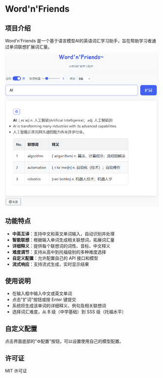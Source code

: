 # Word'n'Friends

## 项目介绍

Word'n'Friends 是一个基于语言模型AI的英语词汇学习助手，旨在帮助学习者通过单词联想扩展词汇量。

![Word'n'Friends 截图](./screenshot.png)

## 功能特点

- **中英互译**：支持中文和英文单词输入，自动识别并处理
- **智能联想**：根据输入单词生成相关联想词，拓展词汇量
- **详细释义**：提供每个联想词的词性、音标、中文释义
- **难度调节**：支持从高中到托福级别的多种难度选择
- **自定义配置**：允许配置自己的 API 接口和模型
- **流式响应**：支持流式生成，实时显示结果

## 使用说明

- 在输入框中输入中文或英文单词
- 点击"扩词"按钮或按 Enter 键提交
- 系统将生成该单词的详细释义、例句及相关联想词
- 选择词汇难度，从 B 级（中学基础）到 SSS 级（托福水平）

## 自定义配置

点击界面底部的"⚙️配置"按钮，可以设置使用自己的模型配置。

## 许可证

MIT 许可证
